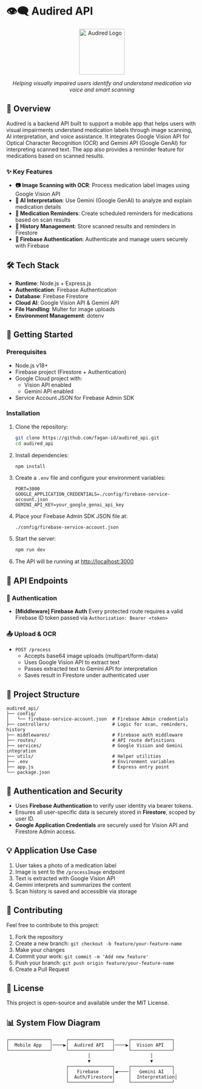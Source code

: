 # 👁️‍🗨️ Audired API

<div align="center">
  <img src="https://ibb.co/r2D2vYKf" alt="Audired Logo" width="120"/>
  <p><em>Helping visually impaired users identify and understand medication via voice and smart scanning</em></p>
</div>

## 📱 Overview

Audired is a backend API built to support a mobile app that helps users with visual impairments understand medication labels through image scanning, AI interpretation, and voice assistance. It integrates Google Vision API for Optical Character Recognition (OCR) and Gemini API (Google GenAI) for interpreting scanned text. The app also provides a reminder feature for medications based on scanned results.

### ✨ Key Features

* **📷 Image Scanning with OCR**: Process medication label images using Google Vision API
* **🧠 AI Interpretation**: Use Gemini (Google GenAI) to analyze and explain medication details
* **🔔 Medication Reminders**: Create scheduled reminders for medications based on scan results
* **📄 History Management**: Store scanned results and reminders in Firestore
* **🔐 Firebase Authentication**: Authenticate and manage users securely with Firebase

## 🛠️ Tech Stack

* **Runtime**: Node.js + Express.js
* **Authentication**: Firebase Authentication
* **Database**: Firebase Firestore
* **Cloud AI**: Google Vision API & Gemini API
* **File Handling**: Multer for image uploads
* **Environment Management**: dotenv

## 🚀 Getting Started

### Prerequisites

* Node.js v18+
* Firebase project (Firestore + Authentication)
* Google Cloud project with:
  * Vision API enabled
  * Gemini API enabled
* Service Account JSON for Firebase Admin SDK

### Installation

1. Clone the repository:

   ```bash
   git clone https://github.com/fagan-id/audired_api.git
   cd audired_api
   ```

2. Install dependencies:

   ```bash
   npm install
   ```

3. Create a `.env` file and configure your environment variables:

   ```env
   PORT=3000
   GOOGLE_APPLICATION_CREDENTIALS=./config/firebase-service-account.json
   GEMINI_API_KEY=your_google_genai_api_key
   ```

4. Place your Firebase Admin SDK JSON file at:

   ```
   ./config/firebase-service-account.json
   ```

5. Start the server:

   ```bash
   npm run dev
   ```

6. The API will be running at [http://localhost:3000](http://localhost:3000)

## 📂 API Endpoints

### 🔐 Authentication

* **[Middleware] Firebase Auth**
  Every protected route requires a valid Firebase ID token passed via `Authorization: Bearer <token>`

### 📤 Upload & OCR

* `POST /process`
  * Accepts base64 image uploads (multipart/form-data)
  * Uses Google Vision API to extract text
  * Passes extracted text to Gemini API for interpretation
  * Saves result in Firestore under authenticated user


## 📁 Project Structure

```
audired_api/
├── config/
│   └── firebase-service-account.json  # Firebase Admin credentials
├── controllers/                       # Logic for scan, reminders, history
├── middlewares/                       # Firebase auth middleware
├── routes/                            # API route definitions
├── services/                          # Google Vision and Gemini integration
├── utils/                             # Helper utilities
├── .env                               # Environment variables
├── app.js                             # Express entry point
└── package.json
```

## 🔐 Authentication and Security

* Uses **Firebase Authentication** to verify user identity via bearer tokens.
* Ensures all user-specific data is securely stored in **Firestore**, scoped by user ID.
* **Google Application Credentials** are securely used for Vision API and Firestore Admin access.

## 💡 Application Use Case

1. User takes a photo of a medication label
2. Image is sent to the `/processImage` endpoint
3. Text is extracted with Google Vision API
4. Gemini interprets and summarizes the content
5. Scan history is saved and accessible via storage

## 🤝 Contributing

Feel free to contribute to this project:

1. Fork the repository
2. Create a new branch: `git checkout -b feature/your-feature-name`
3. Make your changes
4. Commit your work: `git commit -m 'Add new feature'`
5. Push your branch: `git push origin feature/your-feature-name`
6. Create a Pull Request

## 📄 License

This project is open-source and available under the MIT License.

## 📊 System Flow Diagram

```
┌───────────────┐     ┌────────────────┐     ┌───────────────┐
│  Mobile App   │────▶│  Audired API   │────▶│  Vision API   │
└───────────────┘     └────────────────┘     └───────────────┘
                              │                      │
                              ▼                      ▼
                      ┌────────────────┐     ┌───────────────┐
                      │   Firebase     │◀────│   Gemini AI   │
                      │  Auth/Firestore│     │  Interpretation│
                      └────────────────┘     └───────────────┘
```